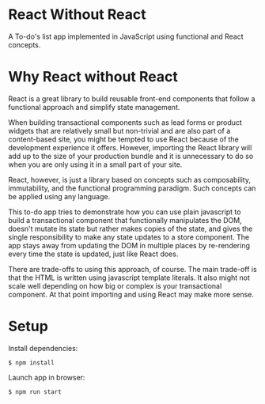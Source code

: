 # React Without React

A To-do's list app implemented in JavaScript using functional and React concepts.

# Why React without React

React is a great library to build reusable front-end components that follow a functional approach and simplify state management.

When building transactional components such as lead forms or product widgets that are relatively small but non-trivial and are also part of a content-based site, you might be tempted to use React because of the development experience it offers. However, importing the React library will add up to the size of your production bundle and it is unnecessary to do so when you are only using it in a small part of your site.

React, however, is just a library based on concepts such as composability, immutability, and the functional programming paradigm. Such concepts can be applied using any language. 

This to-do app tries to demonstrate how you can use plain javascript to build a transactional component that functionally manipulates the DOM, doesn't mutate its state but rather makes copies of the state, and gives the single responsibility to make any state updates to a store component. The app stays away from updating the DOM in multiple places by re-rendering every time the state is updated, just like React does.

There are trade-offs to using this approach, of course. The main trade-off is that the HTML is written using javascript template literals. It also might not scale well depending on how big or complex is your transactional component. At that point importing and using React may make more sense.

# Setup

Install dependencies:

```
$ npm install
```

Launch app in browser:

```
$ npm run start
```
